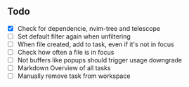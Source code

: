 ## Todo
- [x] Check for dependencie, nvim-tree and telescope 
- [ ] Set default filter again when unfiltering
- [ ] When file created, add to task, even if it's not in focus
- [ ] Check how often a file is in focus
- [ ] Not buffers like popups should trigger usage downgrade
- [ ] Markdown Overview of all tasks
- [ ] Manually remove task from workspace
